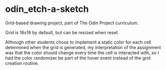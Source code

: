 # odin_etch-a-sketch

Grid-based drawing project, part of The Odin Project curriculum.

Grid is 16x16 by default, but can be resized when reset.

Although other students chose to implement a static color for each cell determined when the grid is generated, my interpretation of the assignment was that the color should change every time the cell is interacted with, so I had the color randomizer be part of the hover event instead of the grid creation routine.